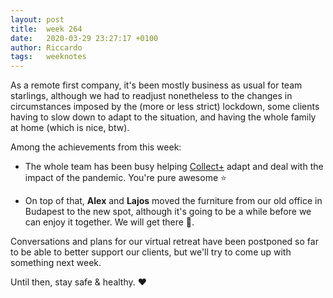 ```yaml
---
layout: post
title:  week 264
date:   2020-03-29 23:27:17 +0100
author: Riccardo
tags:   weeknotes
---
```



As a remote first company, it's been mostly business as usual for team
starlings, although we had to readjust nonetheless to the changes in circumstances
imposed by the (more or less strict) lockdown, some clients having to slow down
to adapt to the situation, and having the whole family at home (which is nice, btw).

Among the achievements from this week:

* The whole team has been busy helping [Collect+](https://www.collectplus.co.uk) adapt and deal with the impact
  of the pandemic. You're pure awesome ⭐️

* On top of that, **Alex** and **Lajos** moved the furniture from our old office in Budapest to the new spot,
although it's going to be a while before we can enjoy it together. We will get
there 💪.

Conversations and plans for our virtual retreat have been postponed so far to be
able to better support our clients, but we'll try to come up with something next
week.

Until then, stay safe & healthy. ❤️
